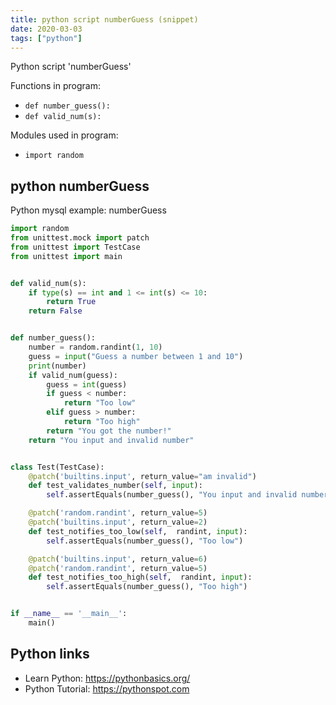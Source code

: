 ```yaml
---
title: python script numberGuess (snippet)
date: 2020-03-03
tags: ["python"]
---
```

Python script 'numberGuess'

Functions in program: 
* `def number_guess():`
* `def valid_num(s):`

Modules used in program: 
* `import random`

## python numberGuess

Python mysql example: numberGuess

```python
import random
from unittest.mock import patch
from unittest import TestCase
from unittest import main


def valid_num(s):
    if type(s) == int and 1 <= int(s) <= 10:
        return True
    return False


def number_guess():
    number = random.randint(1, 10)
    guess = input("Guess a number between 1 and 10")
    print(number)
    if valid_num(guess):
        guess = int(guess)
        if guess < number:
            return "Too low"
        elif guess > number:
            return "Too high"
        return "You got the number!"
    return "You input and invalid number"


class Test(TestCase):
    @patch('builtins.input', return_value="am invalid")
    def test_validates_number(self, input):
        self.assertEquals(number_guess(), "You input and invalid number")

    @patch('random.randint', return_value=5)
    @patch('builtins.input', return_value=2)
    def test_notifies_too_low(self,  randint, input):
        self.assertEquals(number_guess(), "Too low")

    @patch('builtins.input', return_value=6)
    @patch('random.randint', return_value=5)
    def test_notifies_too_high(self,  randint, input):
        self.assertEquals(number_guess(), "Too high")


if __name__ == '__main__':
    main()


```

## Python links

- Learn Python: https://pythonbasics.org/
- Python Tutorial: https://pythonspot.com
